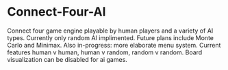 # Connect-Four-AI
Connect four game engine playable by human players and a variety of AI types. Currently only random AI implimented. Future plans include Monte Carlo and Minimax. Also in-progress: more elaborate menu system. Current features human v human, human v random, random v random. Board visualization can be disabled for ai games.
